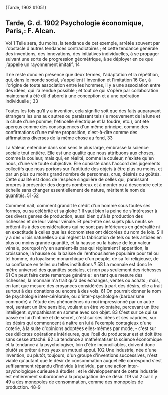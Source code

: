 {Tarde, 1902 #1051}
## Tarde, G. d. 1902 Psychologie économique, Paris,: F. Alcan.

Vol 1
Telle sera, du moins, la tendance de cet exemple, arrêtée souvent par l'obstacle d'autres tendances contradictoires ; et cette tendance générale des inventions, des innovations, des initiatives individuelles, à se propager suivant une sorte de progression géométrique, à se déployer en ce que j'appelle un rayonnement imitatif, 14

Il ne reste donc en présence que deux termes, l'adaptation et la répétition, qui, dans le monde social, s'appellent l'invention et l'imitation 16
Car, à l'origine de toute association entre les hommes, il y a une association entre des idées, qui l'a rendue possible ; et tout ce qui s'opère par collaboration maintenant a été dû d'abord à une conception et à une opération individuelle ; 33

Toutes les fois qu'il y a invention, cela signifie soit que des faits auparavant étrangers les uns aux autres ou paraissant tels (le mouvement de la lune et la chute d'une pomme, l'étincelle électrique et la foudre, etc.), ont été aperçus comme des conséquences d'un même principe, comme des confirmations d'une même proposition, c'est-à-dire comme des affirmations diverses de la même chose au fond, 33

La Valeur, entendue dans son sens le plus large, embrasse la science sociale tout entière. Elle est une qualité que nous attribuons aux choses, comme la couleur, mais qui, en réalité, comme la couleur, n'existe qu'en nous, d'une vie toute subjective. Elle consiste dans l'accord des jugements collectifs que nous portons sur l'aptitude des objets à être plus ou moins, et par un plus ou moins grand nombre de personnes, crus, désirés ou goûtés. Cette qualité est donc de l'espèce singulière de celles qui, paraissant propres à présenter des degrés nombreux et à monter ou à descendre cette échelle sans changer essentiellement de nature, méritent le nom de quantités. 51-52

Comment naît, comment grandit le crédit d'un homme sous toutes ses formes, ou sa célébrité et sa gloire ? Il vaut bien la peine de s'intéresser à ces divers genres de production, aussi bien qu'à la production des richesses et de leur valeur vénale. Et peut-être ces sujets plus neufs se prêtent-ils à des considérations qui ne sont pas inférieures en généralité ni en exactitude à celles que les économistes ont décorées du nom de lois. S'il y a des « lois naturelles » qui règlent la fabrication de tels ou tels articles en plus ou moins grande quantité, et la hausse ou la baisse de leur valeur vénale, pourquoi n'y en auraient-ils pas qui régleraient l'apparition, la croissance, la hausse ou la baisse de l'enthousiasme populaire pour tel ou tel homme, du loyalisme monarchique d'un peuple, de sa foi religieuse, de sa confiance en telles ou telles institutions ?  58
La monnaie est donc le mètre universel des quantités sociales, et non pas seulement des richesses 61
On peut faire cette remarque générale : en tant que mesure des richesses, la monnaie n'a trait qu'à des échanges, ventes ou achats ; mais, en tant que mesure des croyances considérées à part des désirs, elle a trait surtout à des donations ou encore à des vols. 61
On pourrait donner le nom de psychologie inter-cérébrale, ou d'inter-psychologie (barbarisme commode) à l'étude des phénomènes du moi impressionné par un autre moi, sentant un être sensible, voulant un être volontaire, percevant un être intelligent, sympathisant en somme avec son objet. 83
C'est sur ce qui se passe en lui d'intime et de secret, c'est sur ses idées et ses caprices, sur les désirs qui commencent à naître en lui à l'exemple contagieux d'une coterie, à la suite d'opinions adoptées elles-mêmes par mode, - c'est sur ces délicates opérations intérieures, que l'oeil du producteur est et doit être sans cesse attaché. 92
La tendance à mathématiser la science économique et la tendance à la psychologiser, loin d'être inconciliables, doivent donc plutôt se prêter à nos yeux un mutuel appui. 102
Une industrie, née d'une invention, ou plutôt, toujours, d'un groupe d'inventions successives, n'est viable qu'autant que le désir de consommation auquel elle correspond s'est suffisamment répandu d'individu à individu, par une action inter-psychologique curieuse à étudier ; et le développement de cette industrie est entièrement subordonné à la propagation de ce désir. 119
vol 2
car il y  49 a des monopoles de consommation, comme des monopoles de production. 48-9
